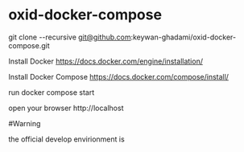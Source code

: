 # oxid-docker-compose

git clone --recursive git@github.com:keywan-ghadami/oxid-docker-compose.git

Install Docker
https://docs.docker.com/engine/installation/

Install Docker Compose
https://docs.docker.com/compose/install/

run 
docker compose start

open your browser
http://localhost

#Warning

the official develop envirionment is




